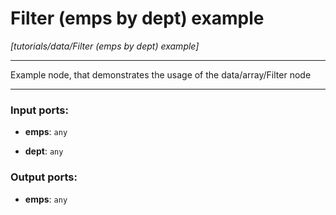 # Filter (emps by dept) example

_[tutorials/data/Filter (emps by dept) example]_

---

Example node, that demonstrates the usage of the data/array/Filter node  

---

### Input ports:

* __emps__: ` any `


* __dept__: ` any `

### Output ports:

* __emps__: ` any `

